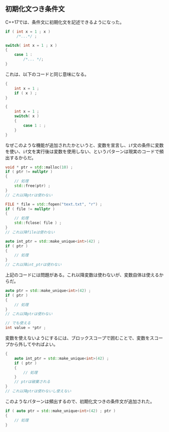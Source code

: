 ## 初期化文つき条件文

C++17では、条件文に初期化文を記述できるようになった。


~~~c++
if ( int x = 1 ; x )
     /*...*/ ;

switch( int x = 1 ; x )
{
    case 1 :
        /*... */;
}
~~~

これは、以下のコードと同じ意味になる。

~~~c++
{
    int x = 1 ;
    if ( x ) ;
}

{
    int x = 1 ;
    switch( x )
    {
        case 1 : ;
    }
}
~~~

なぜこのような機能が追加されたかというと、変数を宣言し、`if`文の条件に変数を使い、`if`文を実行後は変数を使用しない、というパターンは現実のコードで頻出するからだ。

~~~c++
void * ptr = std::malloc(10) ;
if ( ptr != nullptr )
{
    // 処理
    std::free(ptr) ;
}
// これ以降ptrは使わない

FILE * file = std::fopen("text.txt", "r") ;
if ( file != nullptr )
{
    // 処理
    std::fclose( file ) ;
}
// これ以降fileは使わない

auto int_ptr = std::make_unique<int>(42) ;
if ( ptr )
{
    // 処理
}
// これ以降int_ptrは使わない
~~~


上記のコードには問題がある。これ以降変数は使わないが、変数自体は使えるからだ。

~~~c++
auto ptr = std::make_unique<int>(42) ;
if ( ptr )
{
    // 処理
}
// これ以降ptrは使わない

// でも使える
int value = *ptr ;
~~~

変数を使えないようにするには、ブロックスコープで囲むことで、変数をスコープから外してやればよい。

~~~c++
{
    auto int_ptr = std::make_unique<int>(42) ;
    if ( ptr )
    {
        // 処理
    }
    // ptrは破棄される
}
// これ以降ptrは使わないし使えない
~~~

このようなパターンは頻出するので、初期化文つきの条件文が追加された。

~~~c++
if ( auto ptr = std::make_unique<int>(42) ; ptr )
{
    // 処理
}
~~~


